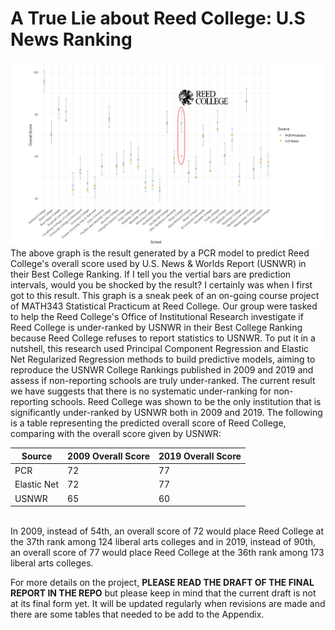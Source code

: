 # A True Lie about Reed College: U.S News Ranking
![](img/2019pcrPI_1.png)
The above graph is the result generated by a PCR model to predict Reed College's overall score used by U.S. News & Worlds Report (USNWR) in  their Best College Ranking. If I tell you the vertial bars are prediction intervals, would you be shocked by the result? I certainly was when I first got to this result. This graph is a sneak peek of an on-going course project of MATH343 Statistical Practicum at Reed College. Our group were tasked to help the Reed College's Office of Institutional Research investigate if Reed College is under-ranked by USNWR in their Best College Ranking because Reed College refuses to report statistics to USNWR. To put it in a nutshell, this research used Principal Component Regression and Elastic Net Regularized Regression methods to build predictive models, aiming to reproduce the USNWR College Rankings published in 2009 and 2019 and assess if non-reporting schools are truly under-ranked. The current result we have suggests that there is no systematic under-ranking for non-reporting schools. Reed College was shown to be the only institution that is significantly under-ranked by USNWR both in 2009 and 2019.
The following is a table representing the predicted overall score of Reed College, comparing with the overall score given by USNWR:
</br>

Source | 2009 Overall Score| 2019 Overall Score
-------|------|------
PCR    | 72   | 77
Elastic Net | 72 | 77
USNWR | 65 | 60

</br>
In 2009, instead of 54th, an overall score of 72 would place Reed College at the 37th rank among 124 liberal arts colleges and in 2019, instead of 90th, an overall score of 77 would place Reed College at the 36th rank among 173 liberal arts colleges. </br>

For more details on the project, **PLEASE READ THE DRAFT OF THE FINAL REPORT IN THE REPO** but please keep in mind that the current draft is not at its final form yet. It will be updated regularly when revisions are made and  there are some tables that needed to be add to the Appendix.
